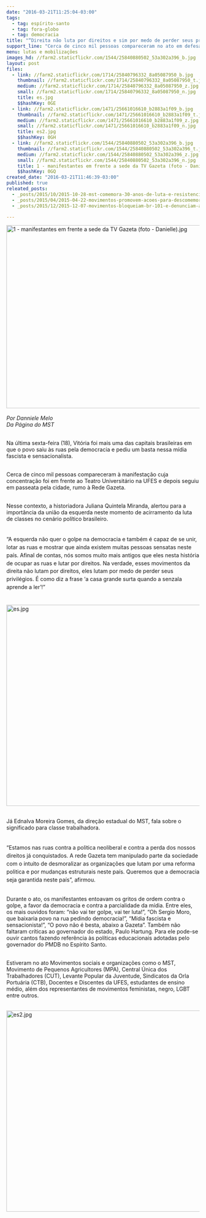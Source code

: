 ```yaml
---
date: "2016-03-21T11:25:04-03:00"
tags:
  - tag: espírito-santo
  - tag: fora-globo
  - tag: democracia
title: "“Direita não luta por direitos e sim por medo de perder seus privilégios”, afirma historiadora"
support_line: "Cerca de cinco mil pessoas compareceram no ato em defesa da democracia ocorrido da última sexta-feira (18), em Vitória. Entre elas, a historiadora Juliana Quintela Miranda, alertou para a importância da união da esquerda."
menu: lutas e mobilizações
images_hd: //farm2.staticflickr.com/1544/25840880502_53a302a396_b.jpg
layout: post
files:
  - link: //farm2.staticflickr.com/1714/25840796332_8a05087950_b.jpg
    thumbnail: //farm2.staticflickr.com/1714/25840796332_8a05087950_t.jpg
    medium: //farm2.staticflickr.com/1714/25840796332_8a05087950_z.jpg
    small: //farm2.staticflickr.com/1714/25840796332_8a05087950_n.jpg
    title: es.jpg
    $$hashKey: 0GE
  - link: //farm2.staticflickr.com/1471/25661016610_b2883a1f09_b.jpg
    thumbnail: //farm2.staticflickr.com/1471/25661016610_b2883a1f09_t.jpg
    medium: //farm2.staticflickr.com/1471/25661016610_b2883a1f09_z.jpg
    small: //farm2.staticflickr.com/1471/25661016610_b2883a1f09_n.jpg
    title: es2.jpg
    $$hashKey: 0GH
  - link: //farm2.staticflickr.com/1544/25840880502_53a302a396_b.jpg
    thumbnail: //farm2.staticflickr.com/1544/25840880502_53a302a396_t.jpg
    medium: //farm2.staticflickr.com/1544/25840880502_53a302a396_z.jpg
    small: //farm2.staticflickr.com/1544/25840880502_53a302a396_n.jpg
    title: 1 - manifestantes em frente a sede da TV Gazeta (foto - Danielle).jpg
    $$hashKey: 0GQ
created_date: "2016-03-21T11:46:39-03:00"
published: true
releated_posts:
  - _posts/2015/10/2015-10-28-mst-comemora-30-anos-de-luta-e-resistencia-do-es.md
  - _posts/2015/04/2015-04-22-movimentos-promovem-acoes-para-descomemorar-aniversario-da-tv-globo.md
  - _posts/2015/12/2015-12-07-movimentos-bloqueiam-br-101-e-denunciam-a-vale-por-crime-ambiental-no-es.md

---
```

<p><img alt="1 - manifestantes em frente a sede da TV Gazeta (foto - Danielle).jpg" height="478" src="//farm2.staticflickr.com/1544/25840880502_53a302a396_b.jpg" width="700" /><br />
<br />
<em>Por Danniele Melo&nbsp;<br />
Da P&aacute;gina do MST</em></p>

<p><br />
Na &uacute;ltima sexta-feira (18), Vit&oacute;ria foi mais uma das capitais brasileiras em que o povo saiu &agrave;s ruas pela democracia e pediu um basta nessa m&iacute;dia fascista e sensacionalista.&nbsp;</p>

<p><br />
Cerca de cinco mil pessoas compareceram &agrave; manifesta&ccedil;&atilde;o cuja concentra&ccedil;&atilde;o foi em frente ao Teatro Universit&aacute;rio na UFES e depois seguiu em passeata pela cidade, rumo &agrave; Rede Gazeta.</p>

<p><br />
Nesse contexto, a&nbsp;historiadora Juliana Quintela Miranda, alertou para a import&acirc;ncia da uni&atilde;o da esquerda neste momento de acirramento da luta de classes no cen&aacute;rio pol&iacute;tico brasileiro.&nbsp;</p>

<p style="line-height: 20.8px;"><br />
&ldquo;A esquerda n&atilde;o quer o golpe na democracia e tamb&eacute;m &eacute; capaz de se unir, lotar as ruas e mostrar que ainda existem muitas pessoas sensatas neste pa&iacute;s. Afinal de contas, n&oacute;s somos muito mais antigos que eles nesta hist&oacute;ria de ocupar as ruas e lutar por direitos. Na verdade, esses movimentos da direita n&atilde;o lutam por direitos, eles lutam por medo de perder seus privil&eacute;gios. &Eacute; como diz a frase &lsquo;a casa grande surta quando a senzala aprende a ler&rsquo;!&rdquo;<br />
&nbsp;</p>

<p><img alt="es.jpg" height="525" src="//farm2.staticflickr.com/1714/25840796332_8a05087950_b.jpg" width="700" /><br />
&nbsp;</p>

<p>J&aacute; Ednalva Moreira Gomes, da dire&ccedil;&atilde;o estadual do MST, fala sobre o significado para classe trabalhadora.</p>

<div>
<p style="line-height: 20.8px;"><br />
&ldquo;Estamos nas ruas contra a politica neoliberal e contra a perda dos nossos direitos j&aacute; conquistados. A rede Gazeta tem manipulado parte da sociedade com o intuito de desmoralizar as organiza&ccedil;&otilde;es que lutam por uma reforma politica e por mudan&ccedil;as estruturais neste pa&iacute;s. Queremos que a democracia seja garantida neste pa&iacute;s&rdquo;, afirmou.</p>
</div>

<p><br />
Durante o ato, os manifestantes entoavam os gritos de ordem contra o golpe, a favor da democracia e contra a parcialidade da m&iacute;dia. Entre eles, os mais ouvidos foram: &ldquo;n&atilde;o vai ter golpe, vai ter luta!&rdquo;, &ldquo;Oh Sergio Moro, que baixaria povo na rua pedindo democracia!&rdquo;, &ldquo;M&iacute;dia fascista e sensacionista!&rdquo;, &ldquo;O povo n&atilde;o &eacute; besta, abaixo a Gazeta&rdquo;. Tamb&eacute;m n&atilde;o faltaram cr&iacute;ticas ao governador do estado, Paulo Hartung. Para ele pode-se ouvir cantos fazendo refer&ecirc;ncia &agrave;s pol&iacute;ticas educacionais adotadas pelo governador do PMDB no Esp&iacute;rito Santo.&nbsp;</p>

<p><br />
Estiveram no ato Movimentos sociais e organiza&ccedil;&otilde;es como o MST, Movimento de Pequenos Agricultores (MPA), Central &Uacute;nica dos Trabalhadores (CUT), Levante Popular da Juventude, Sindicatos da Orla Portu&aacute;ria (CTB), Docentes e Discentes da UFES, estudantes de ensino m&eacute;dio, al&eacute;m dos representantes de movimentos feministas, negro, LGBT entre outros.<br />
&nbsp;</p>

<p><img alt="es2.jpg" height="525" src="//farm2.staticflickr.com/1471/25661016610_b2883a1f09_b.jpg" width="700" /></p>
